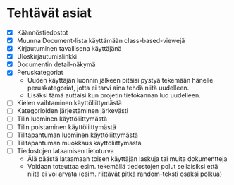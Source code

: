 # Tehtävät asiat

* [x] Käännöstiedostot
* [x] Muunna Document-lista käyttämään class-based-viewejä
* [x] Kirjautuminen tavallisena käyttäjänä
* [x] Uloskirjautumislinkki
* [x] Documentin detail-näkymä
* [x] Peruskategoriat
  - Uuden käyttäjän luonnin jälkeen pitäisi pystyä tekemään hänelle
    peruskategoriat, jotta ei tarvi aina tehdä niitä uudelleen.
  - Lisäksi tämä auttaisi kun projetin tietokannan luo uudelleen.
* [ ] Kielen vaihtaminen käyttöliittymästä
* [ ] Kategorioiden järjestäminen järkevästi
* [ ] Tilin luominen käyttöliittymästä
* [ ] Tilin poistaminen käyttöliittymästä
* [ ] Tilitapahtuman luominen käyttöliittymästä
* [ ] Tilitapahtuman muokkaus käyttöliittymästä
* [ ] Tiedostojen lataamisen tietoturva
  - Älä päästä lataamaan toisen käyttäjän laskuja tai muita dokumentteja
  - Voidaan toteuttaa esim. tekemällä tiedostojen polut sellaisiksi
    että niitä ei voi arvata (esim. riittävät pitkä random-teksti
    osaksi polkua)

